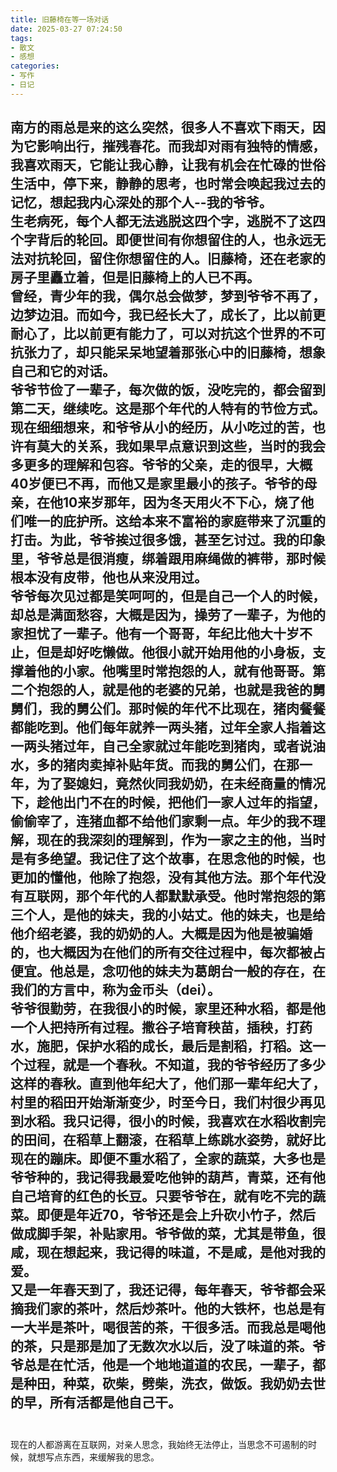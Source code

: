 ```yaml
---
title: 旧藤椅在等一场对话
date: 2025-03-27 07:24:50
tags:
- 散文
- 感想
categories:
- 写作
- 日记
---
```


南方的雨总是来的这么突然，很多人不喜欢下雨天，因为它影响出行，摧残春花。而我却对雨有独特的情感，我喜欢雨天，它能让我心静，让我有机会在忙碌的世俗生活中，停下来，静静的思考，也时常会唤起我过去的记忆，想起我内心深处的那个人--我的爷爷。
<br>
生老病死，每个人都无法逃脱这四个字，逃脱不了这四个字背后的轮回。即便世间有你想留住的人，也永远无法对抗轮回，留住你想留住的人。旧藤椅，还在老家的房子里矗立着，但是旧藤椅上的人已不再。
<br>
曾经，青少年的我，偶尔总会做梦，梦到爷爷不再了，边梦边泪。而如今，我已经长大了，成长了，比以前更耐心了，比以前更有能力了，可以对抗这个世界的不可抗张力了，却只能呆呆地望着那张心中的旧藤椅，想象自己和它的对话。
<br> 
爷爷节俭了一辈子，每次做的饭，没吃完的，都会留到第二天，继续吃。这是那个年代的人特有的节俭方式。现在细细想来，和爷爷从小的经历，从小吃过的苦，也许有莫大的关系，我如果早点意识到这些，当时的我会多更多的理解和包容。爷爷的父亲，走的很早，大概40岁便已不再，而他又是家里最小的孩子。爷爷的母亲，在他10来岁那年，因为冬天用火不下心，烧了他们唯一的庇护所。这给本来不富裕的家庭带来了沉重的打击。为此，爷爷挨过很多饿，甚至乞讨过。我的印象里，爷爷总是很消瘦，绑着跟用麻绳做的裤带，那时候根本没有皮带，他也从来没用过。
<br>
爷爷每次见过都是笑呵呵的，但是自己一个人的时候，却总是满面愁容，大概是因为，操劳了一辈子，为他的家担忧了一辈子。他有一个哥哥，年纪比他大十岁不止，但是却好吃懒做。他很小就开始用他的小身板，支撑着他的小家。他嘴里时常抱怨的人，就有他哥哥。第二个抱怨的人，就是他的老婆的兄弟，也就是我爸的舅舅们，我的舅公们。那时候的年代不比现在，猪肉餐餐都能吃到。他们每年就养一两头猪，过年全家人指着这一两头猪过年，自己全家就过年能吃到猪肉，或者说油水，多的猪肉卖掉补贴年货。而我的舅公们，在那一年，为了娶媳妇，竟然伙同我奶奶，在未经商量的情况下，趁他出门不在的时候，把他们一家人过年的指望，偷偷宰了，连猪血都不给他们家剩一点。年少的我不理解，现在的我深刻的理解到，作为一家之主的他，当时是有多绝望。我记住了这个故事，在思念他的时候，也更加的懂他，他除了抱怨，没有其他方法。那个年代没有互联网，那个年代的人都默默承受。他时常抱怨的第三个人，是他的妹夫，我的小姑丈。他的妹夫，也是给他介绍老婆，我的奶奶的人。大概是因为他是被骗婚的，也大概因为在他们的所有交往过程中，每次都被占便宜。他总是，念叨他的妹夫为葛朗台一般的存在，在我们的方言中，称为金币头（dei）。
<br>
爷爷很勤劳，在我很小的时候，家里还种水稻，都是他一个人把持所有过程。撒谷子培育秧苗，插秧，打药水，施肥，保护水稻的成长，最后是割稻，打稻。这一个过程，就是一个春秋。不知道，我的爷爷经历了多少这样的春秋。直到他年纪大了，他们那一辈年纪大了，村里的稻田开始渐渐变少，时至今日，我们村很少再见到水稻。我只记得，很小的时候，我喜欢在水稻收割完的田间，在稻草上翻滚，在稻草上练跳水姿势，就好比现在的蹦床。即便不重水稻了，全家的蔬菜，大多也是爷爷种的，我记得我最爱吃他钟的葫芦，青菜，还有他自己培育的红色的长豆。只要爷爷在，就有吃不完的蔬菜。即便是年近70，爷爷还是会上升砍小竹子，然后做成脚手架，补贴家用。爷爷做的菜，尤其是带鱼，很咸，现在想起来，我记得的味道，不是咸，是他对我的爱。
<br>
又是一年春天到了，我还记得，每年春天，爷爷都会采摘我们家的茶叶，然后炒茶叶。他的大铁杯，也总是有一大半是茶叶，喝很苦的茶，干很多活。而我总是喝他的茶，只是那是加了无数次水以后，没了味道的茶。爷爷总是在忙活，他是一个地地道道的农民，一辈子，都是种田，种菜，砍柴，劈柴，洗衣，做饭。我奶奶去世的早，所有活都是他自己干。
<br><br>  
-- 
现在的人都游离在互联网，对亲人思念，我始终无法停止，当思念不可遏制的时候，就想写点东西，来缓解我的思念。
    
